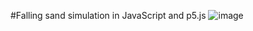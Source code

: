 #Falling sand simulation in JavaScript and p5.js
![image](https://user-images.githubusercontent.com/34283640/219658021-eb9af793-5cd4-471b-872e-489922e09964.png)
